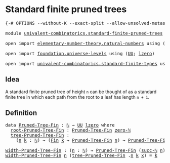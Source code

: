 # Standard finite pruned trees

<pre class="Agda"><a id="41" class="Symbol">{-#</a> <a id="45" class="Keyword">OPTIONS</a> <a id="53" class="Pragma">--without-K</a> <a id="65" class="Pragma">--exact-split</a> <a id="79" class="Pragma">--allow-unsolved-metas</a> <a id="102" class="Symbol">#-}</a>

<a id="107" class="Keyword">module</a> <a id="114" href="univalent-combinatorics.standard-finite-pruned-trees.html" class="Module">univalent-combinatorics.standard-finite-pruned-trees</a> <a id="167" class="Keyword">where</a>

<a id="174" class="Keyword">open</a> <a id="179" class="Keyword">import</a> <a id="186" href="elementary-number-theory.natural-numbers.html" class="Module">elementary-number-theory.natural-numbers</a> <a id="227" class="Keyword">using</a> <a id="233" class="Symbol">(</a><a id="234" href="elementary-number-theory.natural-numbers.html#1444" class="Datatype">ℕ</a><a id="235" class="Symbol">;</a> <a id="237" href="elementary-number-theory.natural-numbers.html#1465" class="InductiveConstructor">zero-ℕ</a><a id="243" class="Symbol">;</a> <a id="245" href="elementary-number-theory.natural-numbers.html#1478" class="InductiveConstructor">succ-ℕ</a><a id="251" class="Symbol">)</a>

<a id="254" class="Keyword">open</a> <a id="259" class="Keyword">import</a> <a id="266" href="foundation.universe-levels.html" class="Module">foundation.universe-levels</a> <a id="293" class="Keyword">using</a> <a id="299" class="Symbol">(</a><a id="300" href="foundation-core.universe-levels.html#222" class="Primitive">UU</a><a id="302" class="Symbol">;</a> <a id="304" href="Agda.Primitive.html#764" class="Primitive">lzero</a><a id="309" class="Symbol">)</a>

<a id="312" class="Keyword">open</a> <a id="317" class="Keyword">import</a> <a id="324" href="univalent-combinatorics.standard-finite-types.html" class="Module">univalent-combinatorics.standard-finite-types</a> <a id="370" class="Keyword">using</a> <a id="376" class="Symbol">(</a><a id="377" href="univalent-combinatorics.standard-finite-types.html#1975" class="Function">Fin</a><a id="380" class="Symbol">)</a>
</pre>
## Idea

A standard finite pruned tree of height `n` can be thought of as a standard finite tree in which each path from the root to a leaf has length `n + 1`.

## Definition

<pre class="Agda"><a id="571" class="Keyword">data</a> <a id="Pruned-Tree-Fin"></a><a id="576" href="univalent-combinatorics.standard-finite-pruned-trees.html#576" class="Datatype">Pruned-Tree-Fin</a> <a id="592" class="Symbol">:</a> <a id="594" href="elementary-number-theory.natural-numbers.html#1444" class="Datatype">ℕ</a> <a id="596" class="Symbol">→</a> <a id="598" href="foundation-core.universe-levels.html#222" class="Primitive">UU</a> <a id="601" href="Agda.Primitive.html#764" class="Primitive">lzero</a> <a id="607" class="Keyword">where</a>
  <a id="Pruned-Tree-Fin.root-Pruned-Tree-Fin"></a><a id="615" href="univalent-combinatorics.standard-finite-pruned-trees.html#615" class="InductiveConstructor">root-Pruned-Tree-Fin</a> <a id="636" class="Symbol">:</a> <a id="638" href="univalent-combinatorics.standard-finite-pruned-trees.html#576" class="Datatype">Pruned-Tree-Fin</a> <a id="654" href="elementary-number-theory.natural-numbers.html#1465" class="InductiveConstructor">zero-ℕ</a>
  <a id="Pruned-Tree-Fin.tree-Pruned-Tree-Fin"></a><a id="663" href="univalent-combinatorics.standard-finite-pruned-trees.html#663" class="InductiveConstructor">tree-Pruned-Tree-Fin</a> <a id="684" class="Symbol">:</a>
    <a id="690" class="Symbol">(</a><a id="691" href="univalent-combinatorics.standard-finite-pruned-trees.html#691" class="Bound">n</a> <a id="693" href="univalent-combinatorics.standard-finite-pruned-trees.html#693" class="Bound">k</a> <a id="695" class="Symbol">:</a> <a id="697" href="elementary-number-theory.natural-numbers.html#1444" class="Datatype">ℕ</a><a id="698" class="Symbol">)</a> <a id="700" class="Symbol">→</a> <a id="702" class="Symbol">(</a><a id="703" href="univalent-combinatorics.standard-finite-types.html#1975" class="Function">Fin</a> <a id="707" href="univalent-combinatorics.standard-finite-pruned-trees.html#693" class="Bound">k</a> <a id="709" class="Symbol">→</a> <a id="711" href="univalent-combinatorics.standard-finite-pruned-trees.html#576" class="Datatype">Pruned-Tree-Fin</a> <a id="727" href="univalent-combinatorics.standard-finite-pruned-trees.html#691" class="Bound">n</a><a id="728" class="Symbol">)</a> <a id="730" class="Symbol">→</a> <a id="732" href="univalent-combinatorics.standard-finite-pruned-trees.html#576" class="Datatype">Pruned-Tree-Fin</a> <a id="748" class="Symbol">(</a><a id="749" href="elementary-number-theory.natural-numbers.html#1478" class="InductiveConstructor">succ-ℕ</a> <a id="756" href="univalent-combinatorics.standard-finite-pruned-trees.html#691" class="Bound">n</a><a id="757" class="Symbol">)</a>

<a id="width-Pruned-Tree-Fin"></a><a id="760" href="univalent-combinatorics.standard-finite-pruned-trees.html#760" class="Function">width-Pruned-Tree-Fin</a> <a id="782" class="Symbol">:</a> <a id="784" class="Symbol">(</a><a id="785" href="univalent-combinatorics.standard-finite-pruned-trees.html#785" class="Bound">n</a> <a id="787" class="Symbol">:</a> <a id="789" href="elementary-number-theory.natural-numbers.html#1444" class="Datatype">ℕ</a><a id="790" class="Symbol">)</a> <a id="792" class="Symbol">→</a> <a id="794" href="univalent-combinatorics.standard-finite-pruned-trees.html#576" class="Datatype">Pruned-Tree-Fin</a> <a id="810" class="Symbol">(</a><a id="811" href="elementary-number-theory.natural-numbers.html#1478" class="InductiveConstructor">succ-ℕ</a> <a id="818" href="univalent-combinatorics.standard-finite-pruned-trees.html#785" class="Bound">n</a><a id="819" class="Symbol">)</a> <a id="821" class="Symbol">→</a> <a id="823" href="elementary-number-theory.natural-numbers.html#1444" class="Datatype">ℕ</a>
<a id="825" href="univalent-combinatorics.standard-finite-pruned-trees.html#760" class="Function">width-Pruned-Tree-Fin</a> <a id="847" href="univalent-combinatorics.standard-finite-pruned-trees.html#847" class="Bound">n</a> <a id="849" class="Symbol">(</a><a id="850" href="univalent-combinatorics.standard-finite-pruned-trees.html#663" class="InductiveConstructor">tree-Pruned-Tree-Fin</a> <a id="871" class="DottedPattern Symbol">.</a><a id="872" href="univalent-combinatorics.standard-finite-pruned-trees.html#847" class="DottedPattern Bound">n</a> <a id="874" href="univalent-combinatorics.standard-finite-pruned-trees.html#874" class="Bound">k</a> <a id="876" href="univalent-combinatorics.standard-finite-pruned-trees.html#876" class="Bound">x</a><a id="877" class="Symbol">)</a> <a id="879" class="Symbol">=</a> <a id="881" href="univalent-combinatorics.standard-finite-pruned-trees.html#874" class="Bound">k</a>
</pre>
